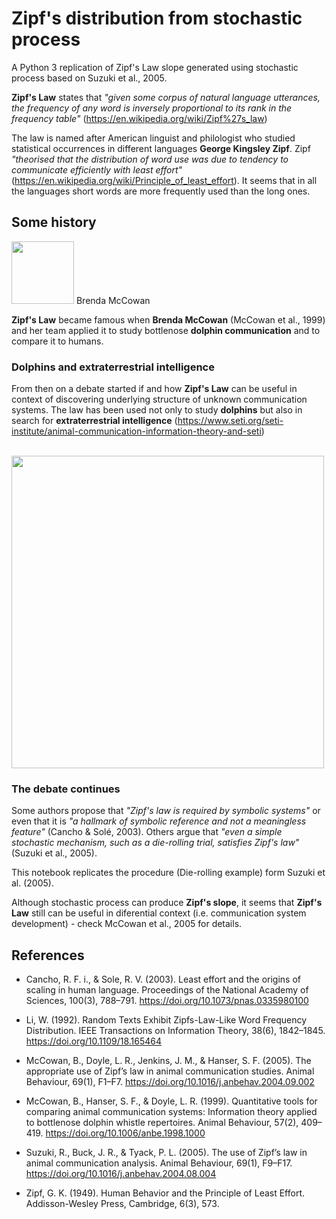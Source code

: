 # Zipf's distribution from stochastic process

A Python 3 replication of Zipf's Law slope generated using stochastic process based on Suzuki et al., 2005.

  **Zipf's Law** states that *"given some corpus of natural language utterances, the frequency of any word is inversely proportional to its rank in the frequency table"* (https://en.wikipedia.org/wiki/Zipf%27s_law)
  
  The law is named after American linguist and philologist who studied statistical occurrences in different languages **George Kingsley Zipf**. Zipf *"theorised that the distribution of word use was due to tendency to communicate efficiently with least effort"* (https://en.wikipedia.org/wiki/Principle_of_least_effort). It seems that in all the languages short words are more frequently used than the long ones.

## Some history

<img src="https://secure.vetmed.ucdavis.edu/public/utilities/getbase64Image.cfm?mivid=14652" width=100px/>
Brenda McCowan

<br>


  **Zipf's Law** became famous when **Brenda McCowan** (McCowan et al., 1999) and her team applied it to study bottlenose **dolphin communication** and to compare it to humans.
  
### Dolphins and extraterrestrial intelligence

 From then on a debate started if and how **Zipf's Law** can be useful in context of discovering underlying structure of unknown communication systems. The law has been used not only to study **dolphins** but also in search for **extraterrestrial intelligence** (https://www.seti.org/seti-institute/animal-communication-information-theory-and-seti)

<br>
<img src="http://www.industrytap.com/wp-content/uploads/2016/10/seti-e1476134762199.jpg" width=500px/>
<br>

### The debate continues

Some authors propose that *"Zipf's law is required by symbolic systems"* or even that it is *"a hallmark of symbolic reference and not a meaningless feature"* (Cancho & Solé, 2003). Others argue that *"even a simple stochastic mechanism, such as a die-rolling trial, satisfies Zipf's law"* (Suzuki et al., 2005).

This notebook replicates the procedure (Die-rolling example) form Suzuki et al. (2005).

Although stochastic process can produce **Zipf's slope**, it seems that **Zipf's Law** still can be useful in diferential context (i.e. communication system development) - check McCowan et al., 2005 for details.



## References

* Cancho, R. F. i., & Sole, R. V. (2003). Least effort and the origins of scaling in human language. Proceedings of the National Academy of Sciences, 100(3), 788–791. https://doi.org/10.1073/pnas.0335980100

* Li, W. (1992). Random Texts Exhibit Zipfs-Law-Like Word Frequency Distribution. IEEE Transactions on Information Theory, 38(6), 1842–1845. https://doi.org/10.1109/18.165464

* McCowan, B., Doyle, L. R., Jenkins, J. M., & Hanser, S. F. (2005). The appropriate use of Zipf’s law in animal communication studies. Animal Behaviour, 69(1), F1–F7. https://doi.org/10.1016/j.anbehav.2004.09.002

* McCowan, B., Hanser, S. F., & Doyle, L. R. (1999). Quantitative tools for comparing animal communication systems: Information theory applied to bottlenose dolphin whistle repertoires. Animal Behaviour, 57(2), 409–419. https://doi.org/10.1006/anbe.1998.1000

* Suzuki, R., Buck, J. R., & Tyack, P. L. (2005). The use of Zipf’s law in animal communication analysis. Animal Behaviour, 69(1), F9–F17. https://doi.org/10.1016/j.anbehav.2004.08.004

* Zipf, G. K. (1949). Human Behavior and the Principle of Least Effort. Addisson-Wesley Press, Cambridge, 6(3), 573.





